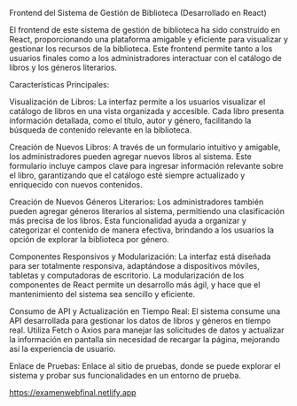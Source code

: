 Frontend del Sistema de Gestión de Biblioteca (Desarrollado en React)

El frontend de este sistema de gestión de biblioteca ha sido construido en React, proporcionando una plataforma amigable y eficiente para visualizar y gestionar los recursos de la biblioteca. Este frontend permite tanto a los usuarios finales como a los administradores interactuar con el catálogo de libros y los géneros literarios.

Características Principales:

Visualización de Libros: La interfaz permite a los usuarios visualizar el catálogo de libros en una vista organizada y accesible. Cada libro presenta información detallada, como el título, autor y género, facilitando la búsqueda de contenido relevante en la biblioteca.

Creación de Nuevos Libros: A través de un formulario intuitivo y amigable, los administradores pueden agregar nuevos libros al sistema. Este formulario incluye campos clave para ingresar información relevante sobre el libro, garantizando que el catálogo esté siempre actualizado y enriquecido con nuevos contenidos.

Creación de Nuevos Géneros Literarios: Los administradores también pueden agregar géneros literarios al sistema, permitiendo una clasificación más precisa de los libros. Esta funcionalidad ayuda a organizar y categorizar el contenido de manera efectiva, brindando a los usuarios la opción de explorar la biblioteca por género.

Componentes Responsivos y Modularización: La interfaz está diseñada para ser totalmente responsiva, adaptándose a dispositivos móviles, tabletas y computadoras de escritorio. La modularización de los componentes de React permite un desarrollo más ágil, y hace que el mantenimiento del sistema sea sencillo y eficiente.

Consumo de API y Actualización en Tiempo Real: El sistema consume una API desarrollada para gestionar los datos de libros y géneros en tiempo real. Utiliza Fetch o Axios para manejar las solicitudes de datos y actualizar la información en pantalla sin necesidad de recargar la página, mejorando así la experiencia de usuario.

Enlace de Pruebas: Enlace al sitio de pruebas, donde se puede explorar el sistema y probar sus funcionalidades en un entorno de prueba.

https://examenwebfinal.netlify.app
